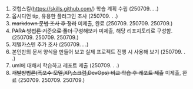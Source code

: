 
1. 깃헙스킬(https://skills.github.com/) 학습 계획 수립
   (250709. . .)
2. 옵시디언 tip, 유용한 플러그인 조사
   (250709. . .)
3. ~~markdown 문법 조사 후 정리~~
   미제출, 완료 (250709. 250709. 250709.)
4. ~~PARA 방법론 기준으로 폴더 구성해보기~~
   미제출, 해당 리포지토리로 구성함. (250709. 250709. 250709.)
5. 제텔카스텐 추가 조사 
   (250709. . .)
6. 본인만의 문서 양식을 만들어 보고 실제 프로젝트 진행 시 사용해 보기
   (250709. . .)
7. uml에 대해서 학습하고 레포트 제출
   (250709. . .)
8. ~~개발방법론(폭포수 모델,XP,스크럼,DevOps) 비교 학습 후 레포트 제출~~
   미제출, 완료 (250709. 250709. 250709.)



